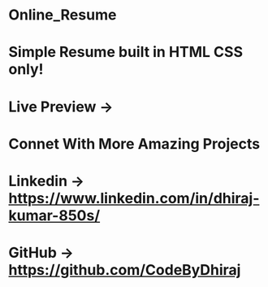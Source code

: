 # Online_Resume
# Simple Resume built in HTML CSS only!

# Live Preview -> 

# Connet With More Amazing Projects 

# Linkedin -> https://www.linkedin.com/in/dhiraj-kumar-850s/
# GitHub -> https://github.com/CodeByDhiraj
